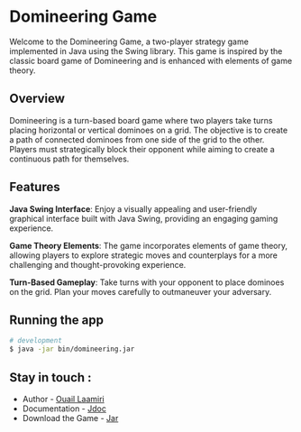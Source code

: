 # Domineering Game
Welcome to the Domineering Game, a two-player strategy game implemented in Java using the Swing library. This game is inspired by the classic board game of Domineering and is enhanced with elements of game theory.
## Overview
Domineering is a turn-based board game where two players take turns placing horizontal or vertical dominoes on a grid. The objective is to create a path of connected dominoes from one side of the grid to the other. Players must strategically block their opponent while aiming to create a continuous path for themselves.
## Features
**Java Swing Interface**: Enjoy a visually appealing and user-friendly graphical interface built with Java Swing, providing an engaging gaming experience.

**Game Theory Elements**: The game incorporates elements of game theory, allowing players to explore strategic moves and counterplays for a more challenging and thought-provoking experience.

**Turn-Based Gameplay**: Take turns with your opponent to place dominoes on the grid. Plan your moves carefully to outmaneuver your adversary.


## Running the app

```bash
# development
$ java -jar bin/domineering.jar
```


## Stay in touch :
- Author - [Ouail Laamiri](https://www.linkedin.com/in/ouaillaamiri/) 
- Documentation - [Jdoc](https://laamiriouail.github.io/Domineering--Game/)
- Download the Game - [Jar](https://drive.google.com/file/d/1XpbO-hPDwcZVYDoG1L2c-HU0BHQxJWqA/view?usp=sharing)